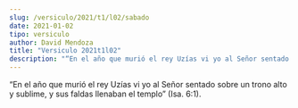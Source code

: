 ```yaml
---
slug: /versiculo/2021/t1/l02/sabado
date: 2021-01-02
tipo: versiculo
author: David Mendoza
title: "Versiculo 2021t1l02"
description: "“En el año que murió el rey Uzías vi yo al Señor sentado sobre un trono alto y sublime, y sus faldas llenaban el templo” (Isa. 6:1)."
---
```


“En el año que murió el rey
Uzías vi yo al Señor sentado sobre un trono alto y sublime,
y sus faldas llenaban el templo” (Isa. 6:1).
